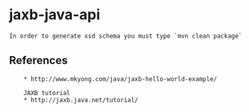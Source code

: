 jaxb-java-api
=================

	In order to generate xsd schema you must type `mvn clean package`

References
----------
		* http://www.mkyong.com/java/jaxb-hello-world-example/
		
		JAXB tutorial
		* http://jaxb.java.net/tutorial/
		
		
				
		
		
		